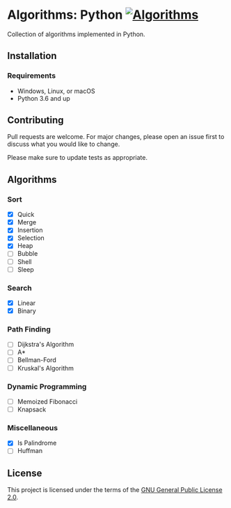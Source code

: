 
# Algorithms: Python [![Algorithms](https://img.shields.io/github/license/mtuopensource/Algorithms.svg)](https://github.com/mtuopensource/Algorithms)

Collection of algorithms implemented in Python. 

## Installation

### Requirements
* Windows, Linux, or macOS
* Python 3.6 and up

## Contributing
Pull requests are welcome. For major changes, please open an issue first to discuss what you would like to change.

Please make sure to update tests as appropriate.

## Algorithms
### Sort
- [x] Quick
- [x] Merge
- [x] Insertion
- [x] Selection
- [x] Heap
- [ ] Bubble
- [ ] Shell
- [ ] Sleep
### Search
- [x] Linear
- [x] Binary
### Path Finding
- [ ] Dijkstra's Algorithm
- [ ] A*
- [ ] Bellman-Ford
- [ ] Kruskal's Algorithm
### Dynamic Programming
- [ ] Memoized Fibonacci
- [ ] Knapsack
### Miscellaneous
- [x] Is Palindrome
- [ ] Huffman
## License
This project is licensed under the terms of the [GNU General Public License 2.0](https://choosealicense.com/licenses/gpl-2.0/).
